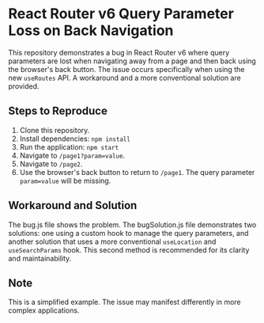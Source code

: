 # React Router v6 Query Parameter Loss on Back Navigation

This repository demonstrates a bug in React Router v6 where query parameters are lost when navigating away from a page and then back using the browser's back button.  The issue occurs specifically when using the new `useRoutes` API.  A workaround and a more conventional solution are provided.

## Steps to Reproduce

1. Clone this repository.
2. Install dependencies: `npm install`
3. Run the application: `npm start`
4. Navigate to `/page1?param=value`.
5. Navigate to `/page2`.
6. Use the browser's back button to return to `/page1`.  The query parameter `param=value` will be missing.

## Workaround and Solution

The bug.js file shows the problem. The bugSolution.js file demonstrates two solutions: one using a custom hook to manage the query parameters, and another solution that uses a more conventional `useLocation` and `useSearchParams` hook.  This second method is recommended for its clarity and maintainability.

## Note

This is a simplified example.  The issue may manifest differently in more complex applications.